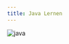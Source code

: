 ```yaml
---
title: Java Lernen
---
```


![java](https://user-images.githubusercontent.com/72214216/94879898-d82b7e80-0461-11eb-899f-cc2ac334277a.jpg)
